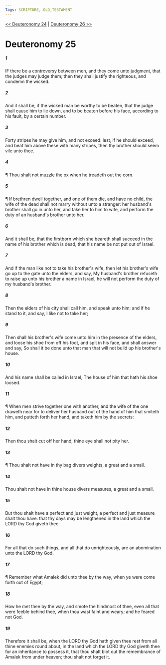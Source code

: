 ```yaml
---
Tags: SCRIPTURE, OLD_TESTAMENT
---
```


[<< Deuteronomy 24](OLD_TESTAMENT/05_Deuteronomy/Deuteronomy_24.md) | [Deuteronomy 26 >>](OLD_TESTAMENT/05_Deuteronomy/Deuteronomy_26.md)

# Deuteronomy 25

##### 1
 IF there be a controversy between men, and they come unto judgment, that the judges may judge them; then they shall justify the righteous, and condemn the wicked.
##### 2
 And it shall be, if the wicked man be worthy to be beaten, that the judge shall cause him to lie down, and to be beaten before his face, according to his fault, by a certain number.
##### 3
 Forty stripes he may give him, and not exceed: lest, if he should exceed, and beat him above these with many stripes, then thy brother should seem vile unto thee.
##### 4
 ¶ Thou shalt not muzzle the ox when he treadeth out the corn.
##### 5
 ¶ If brethren dwell together, and one of them die, and have no child, the wife of the dead shall not marry without unto a stranger: her husband's brother shall go in unto her, and take her to him to wife, and perform the duty of an husband's brother unto her.
##### 6
 And it shall be, that the firstborn which she beareth shall succeed in the name of his brother which is dead, that his name be not put out of Israel.
##### 7
 And if the man like not to take his brother's wife, then let his brother's wife go up to the gate unto the elders, and say, My husband's brother refuseth to raise up unto his brother a name in Israel, he will not perform the duty of my husband's brother.
##### 8
 Then the elders of his city shall call him, and speak unto him: and if he stand to it, and say, I like not to take her;
##### 9
 Then shall his brother's wife come unto him in the presence of the elders, and loose his shoe from off his foot, and spit in his face, and shall answer and say, So shall it be done unto that man that will not build up his brother's house.
##### 10
 And his name shall be called in Israel, The house of him that hath his shoe loosed.
##### 11
 ¶ When men strive together one with another, and the wife of the one draweth near for to deliver her husband out of the hand of him that smiteth him, and putteth forth her hand, and taketh him by the secrets:
##### 12
 Then thou shalt cut off her hand, thine eye shall not pity her.
##### 13
 ¶ Thou shalt not have in thy bag divers weights, a great and a small.
##### 14
 Thou shalt not have in thine house divers measures, a great and a small.
##### 15
 But thou shalt have a perfect and just weight, a perfect and just measure shalt thou have: that thy days may be lengthened in the land which the LORD thy God giveth thee.
##### 16
 For all that do such things, and all that do unrighteously, are an abomination unto the LORD thy God.
##### 17
 ¶ Remember what Amalek did unto thee by the way, when ye were come forth out of Egypt;
##### 18
 How he met thee by the way, and smote the hindmost of thee, even all that were feeble behind thee, when thou wast faint and weary; and he feared not God.
##### 19
 Therefore it shall be, when the LORD thy God hath given thee rest from all thine enemies round about, in the land which the LORD thy God giveth thee for an inheritance to possess it, that thou shalt blot out the remembrance of Amalek from under heaven; thou shalt not forget it.
